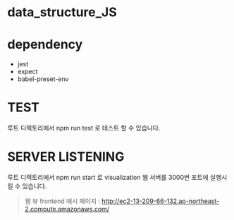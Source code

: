 # data_structure_JS

# dependency

- jest
- expect
- babel-preset-env

# TEST

루트 디렉토리에서 npm run test 로 테스트 할 수 있습니다.

# SERVER LISTENING

루트 디렉토리에서 npm run start 로 visualization 웹 서버를 3000번 포트에 실행시킬 수 있습니다.

> 웹 뷰 frontend 예시 페이지 : http://ec2-13-209-66-132.ap-northeast-2.compute.amazonaws.com/

